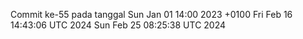 Commit ke-55 pada tanggal Sun Jan 01 14:00 2023 +0100
Fri Feb 16 14:43:06 UTC 2024
Sun Feb 25 08:25:38 UTC 2024
